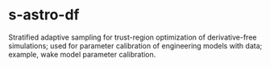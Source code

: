 # s-astro-df
Stratified adaptive sampling for trust-region optimization of derivative-free simulations; used for parameter calibration of engineering models with data; example, wake model parameter calibration.
